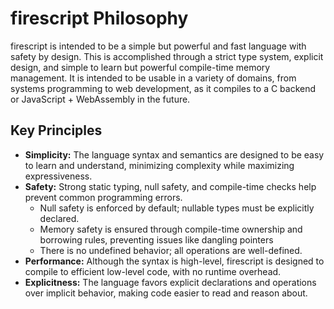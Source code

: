 # firescript Philosophy

firescript is intended to be a simple but powerful and fast language with safety by design. This is accomplished through a strict type system, explicit design, and simple to learn but powerful compile-time memory management. It is intended to be usable in a variety of domains, from systems programming to web development, as it compiles to a C backend or JavaScript + WebAssembly in the future.

## Key Principles

- **Simplicity:** The language syntax and semantics are designed to be easy to learn and understand, minimizing complexity while maximizing expressiveness.
- **Safety:** Strong static typing, null safety, and compile-time checks help prevent common programming errors.
  - Null safety is enforced by default; nullable types must be explicitly declared.
  - Memory safety is ensured through compile-time ownership and borrowing rules, preventing issues like dangling pointers
  - There is no undefined behavior; all operations are well-defined.
- **Performance:** Although the syntax is high-level, firescript is designed to compile to efficient low-level code, with no runtime overhead.
- **Explicitness:** The language favors explicit declarations and operations over implicit behavior, making code easier to read and reason about.